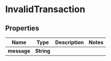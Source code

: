 

# InvalidTransaction

## Properties

Name | Type | Description | Notes
------------ | ------------- | ------------- | -------------
**message** | **String** |  | 



